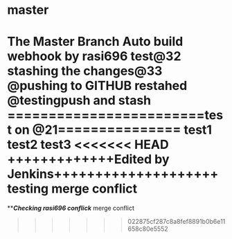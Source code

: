 master
======

The Master Branch
Auto build
webhook by rasi696
test@32
stashing the changes@33
@pushing to GITHUB restahed
@testingpush and stash
========================test on @21===============
test1
test2
test3
<<<<<<< HEAD
+++++++++++++Edited by Jenkins++++++++++++++++++++
testing merge conflict
=======
*****************Checking rasi696 conflick***************
merge conflict
>>>>>>> 022875cf287c8a8fef8891b0b6e11658c80e5552
